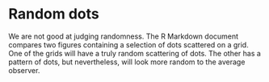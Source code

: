 # Random dots

We are not good at judging randomness. The R Markdown document compares two figures containing a selection of dots scattered on a grid. One of the grids will have a truly random scattering of dots. The other has a pattern of dots, but nevertheless, will look more random to the average observer.

